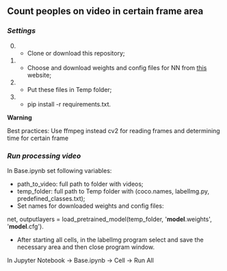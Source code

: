 ## Count peoples on video in certain frame area

### _Settings_
0) - Clone or download this repository;
1) - Choose and download weights and config files for NN from [this](https://pjreddie.com/darknet/yolo) website;
2) - Put these files in Temp folder;
3) - pip install -r requirements.txt.

**Warning**

Best practices: Use ffmpeg instead cv2 for reading frames and determining time for certain frame

### _Run processing video_
In Base.ipynb set following variables:
  - path_to_video: full path to folder with videos;
  - temp_folder: full path to Temp folder with (coco.names, labelImg.py, predefined_classes.txt);
  - Set names for downloaded weights and config files:
  
  net, outputlayers = load_pretrained_model(temp_folder, '**model**.weights', '**model**.cfg').
  - After starting all cells, in the labelImg program select and save the necessary area and then close program window.

In Jupyter Notebook -> Base.ipynb -> Cell -> Run All
